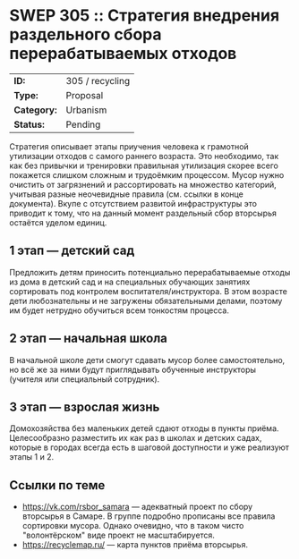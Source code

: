 # SWEP 305 :: Стратегия внедрения раздельного сбора перерабатываемых отходов

|||
|- | -
| **ID:**       | 305 / recycling
| **Type:**     | Proposal
| **Category:** | Urbanism
| **Status:**   | Pending

Стратегия описывает этапы приучения человека к грамотной утилизации отходов с самого раннего возраста. Это необходимо, так как без привычки и тренировки правильная утилизация скорее всего покажется слишком сложным и трудоёмким процессом. Мусор нужно очистить от загрязнений и рассортировать на множество категорий, учитывая разные неочевидные правила (см. ссылки в конце документа). Вкупе с отсутствием развитой инфраструктуры это приводит к тому, что на данный момент раздельный сбор вторсырья остаётся уделом единиц.

## 1 этап — детский сад
Предложить детям приносить потенциально перерабатываемые отходы из дома в детский сад и на специальных обучающих занятиях сортировать под контролем воспитателя/инструктора. В этом возрасте дети любознательны и не загружены обязательными делами, поэтому им будет нетрудно обучиться всем тонкостям процесса.

## 2 этап — начальная школа
В начальной школе дети смогут сдавать мусор более самостоятельно, но всё же за ними будут приглядывать обученные инструкторы (учителя или специальный сотрудник).

## 3 этап — взрослая жизнь
Домохозяйства без маленьких детей сдают отходы в пункты приёма. Целесообразно разместить их как раз в школах и детских садах, которые в городах всегда есть в шаговой доступности и уже реализуют этапы 1 и 2.

## Ссылки по теме

- <https://vk.com/rsbor_samara> — адекватный проект по сбору вторсырья в Самаре. В группе подробно прописаны все правила сортировки мусора. Однако очевидно, что в таком чисто "волонтёрском" виде проект не масштабируется.
- <https://recyclemap.ru/> — карта пунктов приёма вторсырья.
